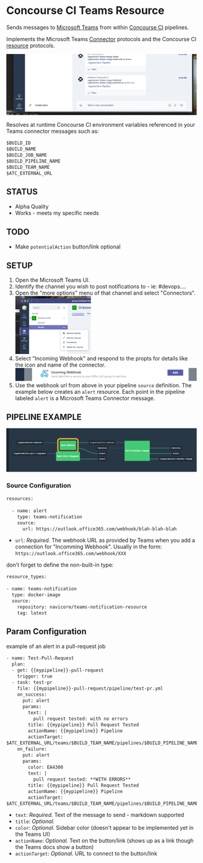 # Concourse CI Teams Resource

Sends messages to [Microsoft Teams](https://teams.microsoft.com) from
within [Concourse CI](https://concourse.ci) pipelines.

Implements the Microsoft Teams
[Connector](https://dev.outlook.com/Connectors/Reference) protocols and
the Concourse CI [resource](https://concourse.ci/implementing-resources.html)
protocols.

![teams](images/teams2.png)

Resolves at runtime Concourse CI environment variables referenced in your Teams
connector messages such as:

```
$BUILD_ID
$BUILD_NAME
$BUILD_JOB_NAME
$BUILD_PIPELINE_NAME
$BUILD_TEAM_NAME
$ATC_EXTERNAL_URL
```

## STATUS

* Alpha Quality
* Works - meets my specific needs


## TODO

* Make `potentialAction` button/link optional


## SETUP

1. Open the Microsoft Teams UI.
2. Identify the channel you wish to post notifications to - ie: #devops....
3. Open the "more options" menu of that channel and select "Connectors".
![connector](images/connector.png)
4. Select "Incoming Webhook" and respond to the propts for details like the
icon and name of the connector.
    ![webhook](images/webhook.png)
5. Use the webhook url from above in your pipeline `source` definition.  The
example below creates an `alert` resource.  Each point in the pipeline labeled
`alert` is a Microsoft Teams Connector message.


## PIPELINE EXAMPLE

![pipeline](images/pipeline.png)

### Source Configuration

```
resources:

  - name: alert
    type: teams-notification
    source:
      url: https://outlook.office365.com/webhook/blah-blah-blah
```
* `url`: *Required.* The webhook URL as provided by Teams when you add a
connection for "Incomming Webhook". Usually in the
form: `https://outlook.office365.com/webhook/XXX`

don't forget to define the non-built-in type:

```
resource_types:

- name: teams-notification
  type: docker-image
  source:
    repository: navicore/teams-notification-resource
    tag: latest
```

## Param Configuration

example of an alert in a pull-request job
```
- name: Test-Pull-Request
  plan:
  - get: {{mypipeline}}-pull-request
    trigger: true
  - task: test-pr
    file: {{mypipeline}}-pull-request/pipeline/test-pr.yml
    on_success:
      put: alert
      params:
        text: |
          pull request tested: with no errors
        title: {{mypipeline}} Pull Request Tested
        actionName: {{mypipeline}} Pipeline
        actionTarget: $ATC_EXTERNAL_URL/teams/$BUILD_TEAM_NAME/pipelines/$BUILD_PIPELINE_NAME/jobs/$BUILD_JOB_NAME/builds/$BUILD_NAME
    on_failure:
      put: alert
      params:
        color: EA4300
        text: |
          pull request tested: **WITH ERRORS**
        title: {{mypipeline}} Pull Request Tested
        actionName: {{mypipeline}} Pipeline
        actionTarget: $ATC_EXTERNAL_URL/teams/$BUILD_TEAM_NAME/pipelines/$BUILD_PIPELINE_NAME/jobs/$BUILD_JOB_NAME/builds/$BUILD_NAME
```

* `text`: *Required.* Text of the message to send - markdown supported
* `title`: *Optional.*
* `color`: *Optional.* Sidebar color (doesn't appear to be implemented yet in the Teams UI)
* `actionName`: *Optional.* Text on the button/link (shows up as a link though the Teams docs show a button)
* `actionTarget`: *Optional.* URL to connect to the button/link

